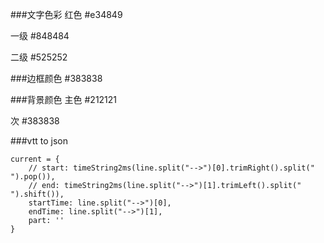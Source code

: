 ###文字色彩
红色
#e34849

一级
#848484

二级
#525252


###边框颜色
#383838

###背景颜色
主色
#212121

次
#383838



###vtt to json
```
current = {
	// start: timeString2ms(line.split("-->")[0].trimRight().split(" ").pop()),
	// end: timeString2ms(line.split("-->")[1].trimLeft().split(" ").shift()),
	startTime: line.split("-->")[0],
	endTime: line.split("-->")[1],
	part: ''
}
```